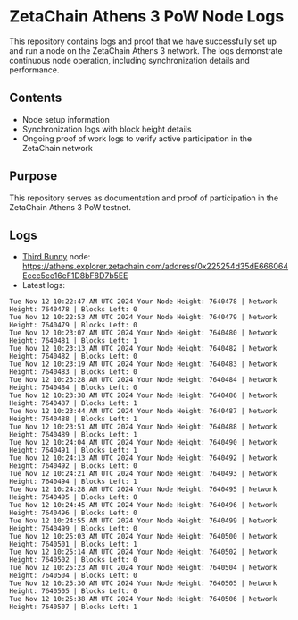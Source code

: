 # ZetaChain Athens 3 PoW Node Logs
This repository contains logs and proof that we have successfully set up and run a node on the ZetaChain Athens 3 network. The logs demonstrate continuous node operation, including synchronization details and performance.

## Contents
- Node setup information
- Synchronization logs with block height details
- Ongoing proof of work logs to verify active participation in the ZetaChain network

## Purpose
This repository serves as documentation and proof of participation in the ZetaChain Athens 3 PoW testnet.

## Logs

- [Third Bunny](https://thirdbunny.xyz/) node: https://athens.explorer.zetachain.com/address/0x225254d35dE666064Eccc5ce16eF1D8bF8D7b5EE
- Latest logs:
```
Tue Nov 12 10:22:47 AM UTC 2024 Your Node Height: 7640478 | Network Height: 7640478 | Blocks Left: 0
Tue Nov 12 10:22:53 AM UTC 2024 Your Node Height: 7640479 | Network Height: 7640479 | Blocks Left: 0
Tue Nov 12 10:23:07 AM UTC 2024 Your Node Height: 7640480 | Network Height: 7640481 | Blocks Left: 1
Tue Nov 12 10:23:13 AM UTC 2024 Your Node Height: 7640482 | Network Height: 7640482 | Blocks Left: 0
Tue Nov 12 10:23:19 AM UTC 2024 Your Node Height: 7640483 | Network Height: 7640483 | Blocks Left: 0
Tue Nov 12 10:23:28 AM UTC 2024 Your Node Height: 7640484 | Network Height: 7640484 | Blocks Left: 0
Tue Nov 12 10:23:38 AM UTC 2024 Your Node Height: 7640486 | Network Height: 7640487 | Blocks Left: 1
Tue Nov 12 10:23:44 AM UTC 2024 Your Node Height: 7640487 | Network Height: 7640488 | Blocks Left: 1
Tue Nov 12 10:23:51 AM UTC 2024 Your Node Height: 7640488 | Network Height: 7640489 | Blocks Left: 1
Tue Nov 12 10:24:04 AM UTC 2024 Your Node Height: 7640490 | Network Height: 7640491 | Blocks Left: 1
Tue Nov 12 10:24:13 AM UTC 2024 Your Node Height: 7640492 | Network Height: 7640492 | Blocks Left: 0
Tue Nov 12 10:24:21 AM UTC 2024 Your Node Height: 7640493 | Network Height: 7640494 | Blocks Left: 1
Tue Nov 12 10:24:28 AM UTC 2024 Your Node Height: 7640495 | Network Height: 7640495 | Blocks Left: 0
Tue Nov 12 10:24:45 AM UTC 2024 Your Node Height: 7640496 | Network Height: 7640496 | Blocks Left: 0
Tue Nov 12 10:24:55 AM UTC 2024 Your Node Height: 7640499 | Network Height: 7640499 | Blocks Left: 0
Tue Nov 12 10:25:03 AM UTC 2024 Your Node Height: 7640500 | Network Height: 7640501 | Blocks Left: 1
Tue Nov 12 10:25:14 AM UTC 2024 Your Node Height: 7640502 | Network Height: 7640502 | Blocks Left: 0
Tue Nov 12 10:25:23 AM UTC 2024 Your Node Height: 7640504 | Network Height: 7640504 | Blocks Left: 0
Tue Nov 12 10:25:30 AM UTC 2024 Your Node Height: 7640505 | Network Height: 7640505 | Blocks Left: 0
Tue Nov 12 10:25:38 AM UTC 2024 Your Node Height: 7640506 | Network Height: 7640507 | Blocks Left: 1
```

